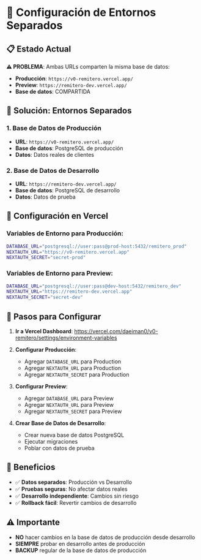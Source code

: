 # 🔧 Configuración de Entornos Separados

## 📋 Estado Actual

**⚠️ PROBLEMA**: Ambas URLs comparten la misma base de datos:
- **Producción**: `https://v0-remitero.vercel.app/`
- **Preview**: `https://remitero-dev.vercel.app/`
- **Base de datos**: COMPARTIDA

## 🎯 Solución: Entornos Separados

### 1. **Base de Datos de Producción**
- **URL**: `https://v0-remitero.vercel.app/`
- **Base de datos**: PostgreSQL de producción
- **Datos**: Datos reales de clientes

### 2. **Base de Datos de Desarrollo**
- **URL**: `https://remitero-dev.vercel.app/`
- **Base de datos**: PostgreSQL de desarrollo
- **Datos**: Datos de prueba

## 🔧 Configuración en Vercel

### Variables de Entorno para Producción:
```bash
DATABASE_URL="postgresql://user:pass@prod-host:5432/remitero_prod"
NEXTAUTH_URL="https://v0-remitero.vercel.app"
NEXTAUTH_SECRET="secret-prod"
```

### Variables de Entorno para Preview:
```bash
DATABASE_URL="postgresql://user:pass@dev-host:5432/remitero_dev"
NEXTAUTH_URL="https://remitero-dev.vercel.app"
NEXTAUTH_SECRET="secret-dev"
```

## 📝 Pasos para Configurar

1. **Ir a Vercel Dashboard**: https://vercel.com/daeiman0/v0-remitero/settings/environment-variables

2. **Configurar Producción**:
   - Agregar `DATABASE_URL` para Production
   - Agregar `NEXTAUTH_URL` para Production
   - Agregar `NEXTAUTH_SECRET` para Production

3. **Configurar Preview**:
   - Agregar `DATABASE_URL` para Preview
   - Agregar `NEXTAUTH_URL` para Preview
   - Agregar `NEXTAUTH_SECRET` para Preview

4. **Crear Base de Datos de Desarrollo**:
   - Crear nueva base de datos PostgreSQL
   - Ejecutar migraciones
   - Poblar con datos de prueba

## 🚀 Beneficios

- ✅ **Datos separados**: Producción vs Desarrollo
- ✅ **Pruebas seguras**: No afectar datos reales
- ✅ **Desarrollo independiente**: Cambios sin riesgo
- ✅ **Rollback fácil**: Revertir cambios de desarrollo

## ⚠️ Importante

- **NO** hacer cambios en la base de datos de producción desde desarrollo
- **SIEMPRE** probar en desarrollo antes de producción
- **BACKUP** regular de la base de datos de producción
